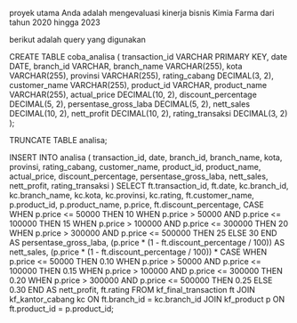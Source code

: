 proyek utama Anda adalah mengevaluasi kinerja bisnis Kimia Farma dari tahun 2020 hingga 2023

berikut adalah query yang digunakan

CREATE TABLE coba_analisa (
    transaction_id VARCHAR PRIMARY KEY,
    date DATE,
    branch_id VARCHAR,
    branch_name VARCHAR(255),
    kota VARCHAR(255),
    provinsi VARCHAR(255),
    rating_cabang DECIMAL(3, 2),
    customer_name VARCHAR(255),
    product_id VARCHAR,
    product_name VARCHAR(255),
    actual_price DECIMAL(10, 2),
    discount_percentage DECIMAL(5, 2),
    persentase_gross_laba DECIMAL(5, 2),
    nett_sales DECIMAL(10, 2),
    nett_profit DECIMAL(10, 2),
    rating_transaksi DECIMAL(3, 2)
);


TRUNCATE TABLE analisa;

INSERT INTO analisa (
    transaction_id,
    date,
    branch_id,
    branch_name,
    kota,
    provinsi,
    rating_cabang,
    customer_name,
    product_id,
    product_name,
    actual_price,
    discount_percentage,
    persentase_gross_laba,
    nett_sales,
    nett_profit,
    rating_transaksi
)
SELECT 
    ft.transaction_id,
    ft.date,
    kc.branch_id,
    kc.branch_name,
    kc.kota,
    kc.provinsi,
    kc.rating,
    ft.customer_name,
    p.product_id,
    p.product_name,
    p.price,
    ft.discount_percentage,
    CASE
        WHEN p.price <= 50000 THEN 10
        WHEN p.price > 50000 AND p.price <= 100000 THEN 15
        WHEN p.price > 100000 AND p.price <= 300000 THEN 20
        WHEN p.price > 300000 AND p.price <= 500000 THEN 25
        ELSE 30
    END AS persentase_gross_laba,
    (p.price * (1 - ft.discount_percentage / 100)) AS nett_sales,
    (p.price * (1 - ft.discount_percentage / 100)) * 
    CASE
        WHEN p.price <= 50000 THEN 0.10
        WHEN p.price > 50000 AND p.price <= 100000 THEN 0.15
        WHEN p.price > 100000 AND p.price <= 300000 THEN 0.20
        WHEN p.price > 300000 AND p.price <= 500000 THEN 0.25
        ELSE 0.30
    END AS nett_profit,
    ft.rating
FROM 
    kf_final_transaction ft
JOIN 
    kf_kantor_cabang kc ON ft.branch_id = kc.branch_id
JOIN 
    kf_product p ON ft.product_id = p.product_id;
